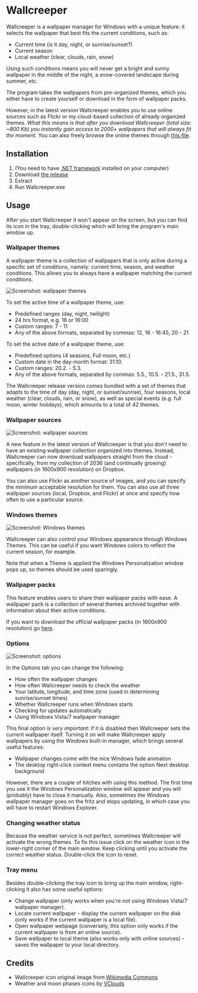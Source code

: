 Wallcreeper
===========

Wallcreeper is a wallpaper manager for Windows with a unique feature: it selects the wallpaper that best fits the current conditions, such as:
* Current time (is it day, night, or sunrise/sunset?)
* Current season
* Local weather (clear, clouds, rain, snow)

Using such conditions means you will never get a bright and sunny wallpaper in the middle of the night, a snow-covered landscape during summer, etc.

The program takes the wallpapers from pre-organized themes, which you either have to create yourself or download in the form of wallpaper packs.

However, in the latest version Wallcreeper enables you to use online sources such as Flickr or my cloud-based collection of already organized themes. *What this means is that after you download Wallcreeper (total size: ~800 Kb) you instantly gain access to 2000+ wallpapers that will always fit the moment.* You can also freely browse the online themes through [this file](https://github.com/Winterstark/Wallcreeper/blob/master/online%20themes.txt).


Installation
--------------

1. (You need to have [.NET framework](http://www.microsoft.com/en-us/download/details.aspx?id=30653) installed on your computer)
2. Download [the release](https://github.com/Winterstark/Wallcreeper/releases)
3. Extract
4. Run Wallcreeper.exe


Usage
-------

After you start Wallcreeper it won't appear on the screen, but you can find its icon in the tray, double-clicking which will bring the program's main window up.

### Wallpaper themes

A wallpaper theme is a collection of wallpapers that is only active during a specific set of conditions, namely: current time, season, and weather conditions. This allows you to always have a wallpaper matching the current conditions.

![Screenshot: wallpaper themes](http://i.imgur.com/HAFDROe.png)

To set the active time of a wallpaper theme, use:
* Predefined ranges (day, night, twilight)
* 24 hrs format, e.g. 16 or 16:00
* Custom ranges: 7 - 11
* Any of the above formats, separated by commas: 12, 16 - 16:45, 20 - 21

To set the active date of a wallpaper theme, use:
* Predefined options (4 seasons, Full moon, etc.)
* Custom date in the day-month format: 31.10.
* Custom ranges: 20.2. - 5.3.
* Any of the above formats, separated by commas: 5.5., 10.5. - 21.5., 31.5.

The Wallcreeper release version comes bundled with a set of themes that adapts to the time of day (day, night, or sunset/sunrise), four seasons, local weather (clear, clouds, rain, or snow), as well as special events (e.g. full moon, winter holidays), which amounts to a total of 42 themes.

### Wallpaper sources

![Screenshot: wallpaper sources](http://i.imgur.com/ufvgAJr.png)

A new feature in the latest version of Wallcreeper is that you don't need to have an existing wallpaper collection organized into themes. Instead, Wallcreeper can now download wallpapers straight from the cloud - specifically, from my collection of 2036 (and continually growing) wallpapers (in 1600x900 resolution) on Dropbox.

You can also use Flickr as another source of images, and you can specify the minimum acceptable resolution for them. You can also use all three wallpaper sources (local, Dropbox, and Flickr) at once and specify how often to use a particular source.

### Windows themes

![Screenshot: Windows themes](http://i.imgur.com/Gv2IWk6.png)

Wallcreeper can also control your Windows appearance through Windows Themes. This can be useful if you want Windows colors to reflect the current season, for example.

Note that when a Theme is applied the Windows Personalization window pops up, so themes should be used sparingly.

### Wallpaper packs

This feature enables users to share their wallpaper packs with ease. A wallpaper pack is a collection of several themes archived together with information about their active conditions.

If you want to download the official wallpaper packs (in 1600x900 resolution) go [here](https://sourceforge.net/projects/wallcreeper/files/Wallpaper%20packs/).

### Options

![Screenshot: options](http://i.imgur.com/y229iHR.png)

In the Options tab you can change the following:
* How often the wallpaper changes
* How often Wallcreeper needs to check the weather
* Your latitute, longitude, and time zone (used in determining sunrise/sunset times)
* Whether Wallcreeper runs when Windows starts
* Checking for updates automatically
* Using Windows Vista/7 wallpaper manager

This final option is *very important*: if it is disabled then Wallcreeper sets the current wallpaper itself. Turning it on will make Wallcreeper apply wallpapers by using the Windows built-in manager, which brings several useful features:
* Wallpaper changes come with the nice Windows fade animation
* The desktop right-click context menu contains the option Next desktop background

However, there are a couple of hitches with using this method. The first time you use it the Windows Personalization window will appear and you will (probably) have to close it manually. Also, sometimes the Windows wallpaper manager goes on the fritz and stops updating, in which case you will have to restart Windows Explorer.

### Changing weather status

Because the weather service is not perfect, sometimes Wallcreeper will activate the wrong themes. To fix this issue click on the weather icon in the lower-right corner of the main window. Keep clicking until you activate the correct weather status. Double-click the icon to reset.

### Tray menu

Besides double-clicking the tray icon to bring up the main window, right-clicking it also has some useful options:
* Change wallpaper (only works when you're not using Windows Vista/7 wallpaper manager).
* Locate current wallpaper - display the current wallpaper on the disk (only works if the current wallpaper is a local file).
* Open wallpaper webpage (conversely, this option only works if the current wallpaper is from an online source).
* Save wallpaper to local theme (also works only with online sources) - saves the wallpaper to your local directory.


Credits
---------

* Wallcreeper icon original image from [Wikimedia Commons](http://commons.wikimedia.org/wiki/File:Tichodroma_muraria02_cropped.jpg)
* Weather and moon phases icons by [VClouds](http://vclouds.deviantart.com/art/VClouds-Weather-2-179058977)